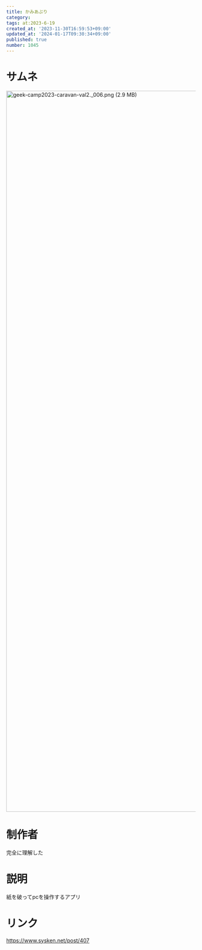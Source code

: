 ```yaml
---
title: かみあぷり
category:
tags: at:2023-6-19
created_at: '2023-11-30T16:59:53+09:00'
updated_at: '2024-01-17T09:30:34+09:00'
published: true
number: 1045
---
```


# サムネ
<img width="1920" alt="geek-camp2023-caravan-val2._006.png (2.9 MB)" src="/img/markdown/1045/c0920ce2-31b6-400f-a22a-f18c5b449678.png">

# 制作者
完全に理解した

# 説明
紙を破ってpcを操作するアプリ

# リンク
https://www.sysken.net/post/407

